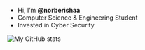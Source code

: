 - Hi, I’m __@norberishaa__
- Computer Science & Engineering Student
- Invested in Cyber Security

![My GitHub stats](https://github-readme-stats.vercel.app/api?username=norberishaa&show_icons=true)
